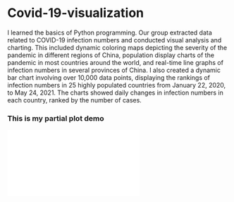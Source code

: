 # Covid-19-visualization
I learned the basics of Python programming. Our group extracted data related to COVID-19 infection numbers and conducted visual analysis and charting. This included dynamic coloring maps depicting the severity of the pandemic in different regions of China, population display charts of the pandemic in most countries around the world, and real-time line graphs of infection numbers in several provinces of China. I also created a dynamic bar chart involving over 10,000 data points, displaying the rankings of infection numbers in 25 highly populated countries from January 22, 2020, to May 24, 2021. The charts showed daily changes in infection numbers in each country, ranked by the number of cases.

### This is my partial plot demo
![Image]([https://github.com/KexuanChen2001/Covid-19-visualization/My_partial_demo.gif](https://github.com/KexuanChen2001/Covid-19-visualization/blob/main/plots.py)https://github.com/KexuanChen2001/Covid-19-visualization/blob/main/plots.py)
